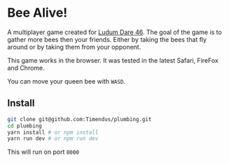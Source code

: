 # Bee Alive!

A multiplayer game created for [Ludum Dare 46](https://ldjam.com/events/ludum-dare/46/bee-alive). The goal of the game is to gather more bees then your friends. Either by taking the bees that fly around or by taking them from your opponent.

This game works in the browser. It was tested in the latest Safari, FireFox and Chrome. 

You can move your queen bee with `WASD`.

## Install

```bash
git clone git@github.com:Timendus/plumbing.git
cd plumbing
yarn install # or npm install
yarn run dev # or npm run dev
```

This will run on port `8000`
